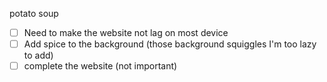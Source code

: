 potato soup

- [ ] Need to make the website not lag on most device
- [ ] Add spice to the background (those background squiggles I'm too lazy to add)
- [ ] complete the website (not important) 